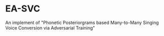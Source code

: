 # EA-SVC
An implement of "Phonetic Posteriorgrams based Many-to-Many Singing Voice Conversion via Adversarial Training"
